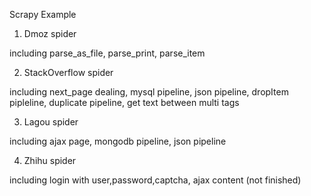 Scrapy Example

1. Dmoz spider

including parse_as_file, parse_print, parse_item

2. StackOverflow spider

including next_page dealing, mysql pipeline, json pipeline,
  dropItem pipleline, duplicate pipeline, 
  get text between multi tags

3. Lagou spider

including ajax page, mongodb pipeline,
  json pipeline

4. Zhihu spider

including login with user,password,captcha,
  ajax content (not finished)

